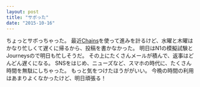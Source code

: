 ```yaml
---
layout: post
title: "サボった"
date: "2015-10-16"
---
```

ちょっとサボっちゃった。
最近[Chains][chains]を使って進みを計るけど、水曜と木曜はかなり忙しくて遅くに帰るから、投稿を書かなかった。
明日はN1の模擬試験とJourneysので明日も忙しそうだ。
その上にたくさんメールが積んで、返事はどんどん遅くになる。
SNSをはじめ、ニューズなど、スマホの時代に、たくさん時間を無駄にしちゃった。
もっと気をつけたほうががいい。
今晩の時間の利用はあまりよくなかったけど、明日頑張る！

[chains]: https://chains.cc/
